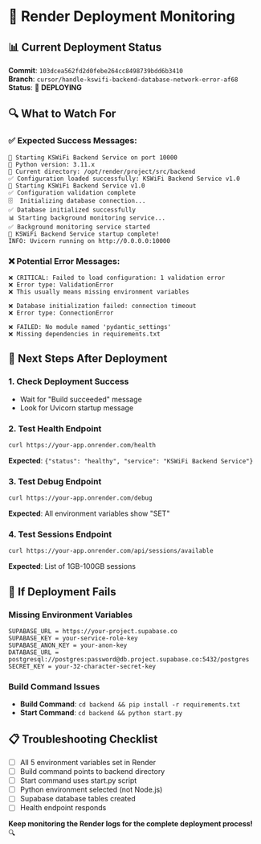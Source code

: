 # 🚀 Render Deployment Monitoring

## 📊 **Current Deployment Status**

**Commit**: `103dcea562fd2d0febe264cc8498739bdd6b3410`  
**Branch**: `cursor/handle-kswifi-backend-database-network-error-af68`  
**Status**: 🔄 **DEPLOYING**

## 🔍 **What to Watch For**

### **✅ Expected Success Messages:**
```
🚀 Starting KSWiFi Backend Service on port 10000
🔧 Python version: 3.11.x
📍 Current directory: /opt/render/project/src/backend
✅ Configuration loaded successfully: KSWiFi Backend Service v1.0
🚀 Starting KSWiFi Backend Service v1.0
✅ Configuration validation complete
🗄️  Initializing database connection...
✅ Database initialized successfully
📊 Starting background monitoring service...
✅ Background monitoring service started
🎉 KSWiFi Backend Service startup complete!
INFO: Uvicorn running on http://0.0.0.0:10000
```

### **❌ Potential Error Messages:**
```
❌ CRITICAL: Failed to load configuration: 1 validation error
❌ Error type: ValidationError
❌ This usually means missing environment variables

❌ Database initialization failed: connection timeout
❌ Error type: ConnectionError

❌ FAILED: No module named 'pydantic_settings'
❌ Missing dependencies in requirements.txt
```

## 🎯 **Next Steps After Deployment**

### **1. Check Deployment Success**
- Wait for "Build succeeded" message
- Look for Uvicorn startup message

### **2. Test Health Endpoint**
```bash
curl https://your-app.onrender.com/health
```
**Expected**: `{"status": "healthy", "service": "KSWiFi Backend Service"}`

### **3. Test Debug Endpoint**
```bash
curl https://your-app.onrender.com/debug
```
**Expected**: All environment variables show "SET"

### **4. Test Sessions Endpoint**
```bash
curl https://your-app.onrender.com/api/sessions/available
```
**Expected**: List of 1GB-100GB sessions

## 🚨 **If Deployment Fails**

### **Missing Environment Variables**
```
SUPABASE_URL = https://your-project.supabase.co
SUPABASE_KEY = your-service-role-key
SUPABASE_ANON_KEY = your-anon-key  
DATABASE_URL = postgresql://postgres:password@db.project.supabase.co:5432/postgres
SECRET_KEY = your-32-character-secret-key
```

### **Build Command Issues**
- **Build Command**: `cd backend && pip install -r requirements.txt`
- **Start Command**: `cd backend && python start.py`

## 📋 **Troubleshooting Checklist**

- [ ] All 5 environment variables set in Render
- [ ] Build command points to backend directory
- [ ] Start command uses start.py script
- [ ] Python environment selected (not Node.js)
- [ ] Supabase database tables created
- [ ] Health endpoint responds

**Keep monitoring the Render logs for the complete deployment process!** 🔍